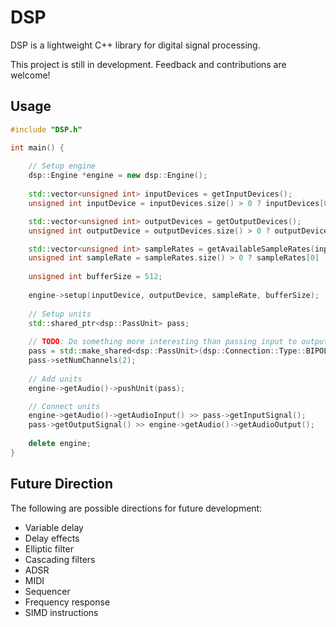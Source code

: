 # DSP

DSP is a lightweight C++ library for digital signal processing.

This project is still in development. Feedback and contributions are welcome!

## Usage

```cpp
#include "DSP.h"

int main() {
    
    // Setup engine
    dsp::Engine *engine = new dsp::Engine();
    
    std::vector<unsigned int> inputDevices = getInputDevices();
    unsigned int inputDevice = inputDevices.size() > 0 ? inputDevices[0] : -1;

    std::vector<unsigned int> outputDevices = getOutputDevices();
    unsigned int outputDevice = outputDevices.size() > 0 ? outputDevices[0] : -1;

    std::vector<unsigned int> sampleRates = getAvailableSampleRates(inputDevice, outputDevice);
    unsigned int sampleRate = sampleRates.size() > 0 ? sampleRates[0] : 0;
    
    unsigned int bufferSize = 512;
    
    engine->setup(inputDevice, outputDevice, sampleRate, bufferSize);
    
    // Setup units
    std::shared_ptr<dsp::PassUnit> pass;
    
    // TODO: Do something more interesting than passing input to output
    pass = std::make_shared<dsp::PassUnit>(dsp::Connection::Type::BIPOLAR);
    pass->setNumChannels(2);
    
    // Add units
    engine->getAudio()->pushUnit(pass);

    // Connect units
    engine->getAudio()->getAudioInput() >> pass->getInputSignal();
    pass->getOutputSignal() >> engine->getAudio()->getAudioOutput();
    
    delete engine;
}
```

## Future Direction

The following are possible directions for future development:
- Variable delay
- Delay effects
- Elliptic filter
- Cascading filters
- ADSR
- MIDI
- Sequencer
- Frequency response
- SIMD instructions

